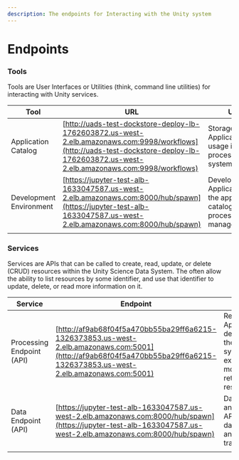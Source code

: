 ```yaml
---
description: The endpoints for Interacting with the Unity system
---
```


# Endpoints

### Tools

Tools are User Interfaces or Utilities (think, command line utilities) for interacting with Unity services.&#x20;

| Tool                    | URL                                                                                                                                                                                      | Usage                                                                                     | Tutorial |
| ----------------------- | ---------------------------------------------------------------------------------------------------------------------------------------------------------------------------------------- | ----------------------------------------------------------------------------------------- | -------- |
| Application Catalog     | [http://uads-test-dockstore-deploy-lb-1762603872.us-west-2.elb.amazonaws.com:9998/workflows](http://uads-test-dockstore-deploy-lb-1762603872.us-west-2.elb.amazonaws.com:9998/workflows) | Storage of Applications for usage in the processing system.                               | TBD      |
| Development Environment | [https://jupyter-test-alb-1633047587.us-west-2.elb.amazonaws.com:8000/hub/spawn](https://jupyter-test-alb-1633047587.us-west-2.elb.amazonaws.com:8000/hub/spawn)                         | Develop Applications for the application catalog. low-level process/execution management. | TBD      |
|                         |                                                                                                                                                                                          |                                                                                           |          |

### Services

Services are APIs that can be called to create, read, update, or delete (CRUD) resources within the Unity Science Data System. The often allow the ability to list resources by some identifier, and use that identifier to update, delete, or read more information on it.

| Service                   | Endpoint                                                                                                                                                                   | Usage                                                                                               | Tutorial |
| ------------------------- | -------------------------------------------------------------------------------------------------------------------------------------------------------------------------- | --------------------------------------------------------------------------------------------------- | -------- |
| Processing Endpoint (API) | [http://af9ab68f04f5a470bb55ba29ff6a6215-1326373853.us-west-2.elb.amazonaws.com:5001](http://af9ab68f04f5a470bb55ba29ff6a6215-1326373853.us-west-2.elb.amazonaws.com:5001) | Request Application deployment to the processing system, execute, monitor and retrieve job results. | TBD      |
| Data Endpoint (API)       | [https://jupyter-test-alb-1633047587.us-west-2.elb.amazonaws.com:8000/hub/spawn](https://jupyter-test-alb-1633047587.us-west-2.elb.amazonaws.com:8000/hub/spawn)           | Data Access and Processing API for finding data of interest and requesting transformations          | TBD      |
|                           |                                                                                                                                                                            |                                                                                                     |          |
